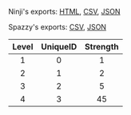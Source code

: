Ninji's exports: [HTML](https://wuffs.org/acnh/bcsv_160/html/InsectBattleParam.html), [CSV](https://wuffs.org/acnh/bcsv_160/csv/InsectBattleParam.csv), [JSON](https://wuffs.org/acnh/bcsv_160/json/InsectBattleParam.json)

Spazzy's exports: [CSV](https://github.com/McSpazzy/acnh-csv/blob/master/InsectBattleParam.csv), [JSON](https://github.com/McSpazzy/acnh-json/blob/master/InsectBattleParam.json)

| Level | UniqueID | Strength |
|:--:|:--:|:--:|
| 1 | 0 | 1 | 
| 2 | 1 | 2 | 
| 3 | 2 | 5 | 
| 4 | 3 | 45 | 
